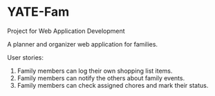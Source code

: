 # YATE-Fam
Project for Web Application Development

A planner and organizer web application for families.

User stories:
1. Family members can log their own shopping list items.
2. Family members can notify the others about family events.
3. Family members can check assigned chores and mark their status.
